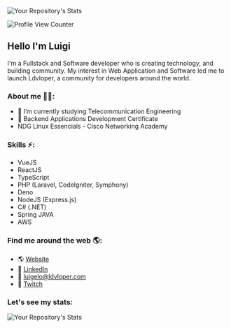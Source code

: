 ![Your Repository's Stats](https://github-readme-stats.vercel.app/api?username=Luigi-DV&show_icons=true)

![Profile View Counter](https://komarev.com/ghpvc/?username=Luigi-DV)
## Hello I'm Luigi
I'm a Fullstack and Software developer who is creating technology, and building community. My interest in Web Application and Software led me to launch Ldvloper, a community for developers around the world.

### About me 👦🏽:
- 🌱 I’m currently studying Telecommunication Engineering 
- 📃 Backend Applications Development Certificate 
- NDG Linux Essencials - Cisco Networking Academy

### Skills ⚡️:
- VueJS
- ReactJS
- TypeScript
- PHP (Laravel, CodeIgniter, Symphony)
- Deno
- NodeJS (Express.js)
- C# (.NET) 
- Spring JAVA
- AWS

### Find me around the web 🌎:
- 🌎 [Website](https://luigelo.ldvloper.com/)
- 💼 [LinkedIn](https://linkedin.com/in/luigelo-davila/)
- 💬 [luigelo@ldvloper.com](mailto:luigelo@ldvloper.com)
- 🏓 [Twitch](https://twitch.com/s0ulk0d3r/)

### Let's see my stats:
![Your Repository's Stats](https://github-readme-stats.vercel.app/api/top-langs/?username=Luigi-DV&theme=blue-green)
